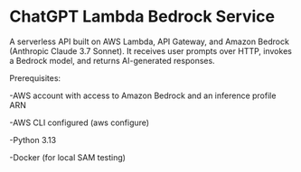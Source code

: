 # ChatGPT Lambda Bedrock Service
A serverless API built on AWS Lambda, API Gateway, and Amazon Bedrock (Anthropic Claude 3.7 Sonnet). 
It receives user prompts over HTTP, invokes a Bedrock model, and returns AI-generated responses.


Prerequisites:

-AWS account with access to Amazon Bedrock and an inference profile ARN

-AWS CLI configured (aws configure)

-Python 3.13

-Docker (for local SAM testing)


